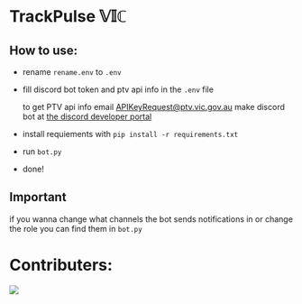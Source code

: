 # TrackPulse 𝕍𝕀ℂ

## How to use:
- rename `rename.env` to `.env`
- fill discord bot token and ptv api info in the `.env` file

    to get PTV api info email [APIKeyRequest@ptv.vic.gov.au](mailto:APIKeyRequest@ptv.vic.gov.au)
    make discord bot at [the discord developer portal](https://discord.com/developers/applications)
- install requiements with `pip install -r requirements.txt`
- run `bot.py`
- done!

## Important
if you wanna change what channels the bot sends notifications in or change the role you can find them in `bot.py`

# Contributers:
<a href="https://github.com/TrackPulse-Vic/TrackPulse-Vic/graphs/contributors">
  <img src="https://contrib.rocks/image?repo=TrackPulse-Vic/TrackPulse-Vic" />
</a>
